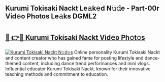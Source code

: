 ## Kurumi Tokisaki Nackt Le𝚊k𝚎d N𝚞𝚍e - Part-00r Vid𝚎o Photos Le𝚊ks DGML2

# <h2><a href="http://fb3sca.evod.top/?m=Kurumi+Tokisaki+Nackt">🔗 👉🔴 Kurumi Tokisaki Nackt Vid𝚎o Ph𝚘t𝚘s</a></h2>

[![Kurumi Tokisaki Nackt N𝚞d𝚎s](https://i.imgur.com/8V9OHl7.gif)](http://fb3sca.evod.top/?m=Kurumi+Tokisaki+Nackt)
Online personality Kurumi Tokisaki Nackt and content creator who has gained fame for posting lifestyle and dance-themed content, including dance trend performances and mini vlogs. Influential educator Kurumi Tokisaki Nackt, known for their innovative teaching methods and commitment to education. 
